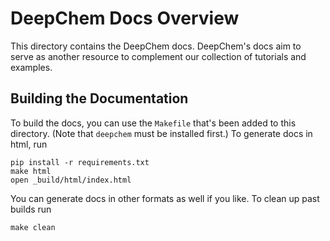 # DeepChem Docs Overview

This directory contains the DeepChem docs. DeepChem's docs aim to
serve as another resource to complement our collection of tutorials
and examples.

## Building the Documentation

To build the docs, you can use the `Makefile` that's been added to
this directory. (Note that `deepchem` must be installed first.) To
generate docs in html, run

```
pip install -r requirements.txt
make html
open _build/html/index.html
```

You can generate docs in other formats as well if you like. To clean up past builds run

```
make clean
```
